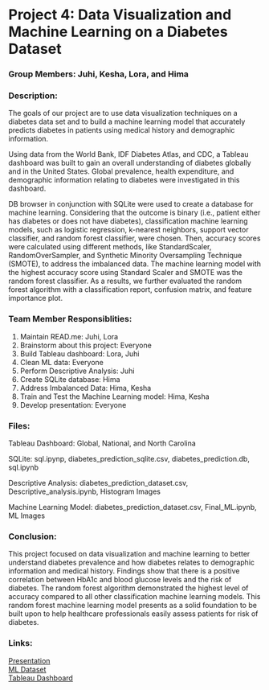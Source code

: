 # Project 4: Data Visualization and Machine Learning on a Diabetes Dataset

### Group Members: Juhi, Kesha, Lora, and Hima

### Description:
The goals of our project are to use data visualization techniques on a diabetes data set and to build a machine learning model that accurately predicts diabetes in patients using medical history and demographic information.

Using data from the World Bank, IDF Diabetes Atlas, and CDC, a Tableau dashboard was built to gain an overall understanding of diabetes globally and in the United States. Global prevalence, health expenditure, and demographic information relating to diabetes were investigated in this dashboard. 

DB browser in conjunction with SQLite were used to create a database for machine learning. Considering that the outcome is binary (i.e., patient either has diabetes or does not have diabetes), classification machine learning models, such as logistic regression, k-nearest neighbors, support vector classifier, and random forest classifier, were chosen. Then, accuracy scores were calculated using different methods, like StandardScaler, RandomOverSampler, and Synthetic Minority Oversampling Technique (SMOTE), to address the imbalanced data. The machine learning model with the highest accuracy score using Standard Scaler and SMOTE was the random forest classifier. As a results, we further evaluated the random forest algorithm with a classification report, confusion matrix, and feature importance plot.

### Team Member Responsiblities: 
1. Maintain READ.me: Juhi, Lora
2. Brainstorm about this project: Everyone
3. Build Tableau dashboard: Lora, Juhi
4. Clean ML data: Everyone
5. Perform Descriptive Analysis: Juhi
6. Create SQLite database: Hima
7. Address Imbalanced Data: Hima, Kesha
8. Train and Test the Machine Learning model: Hima, Kesha
9. Develop presentation: Everyone

### Files:
Tableau Dashboard: Global, National, and North Carolina

SQLite: sql.ipynp, diabetes_prediction_sqlite.csv, diabetes_prediction.db, sql.ipynb

Descriptive Analysis: diabetes_prediction_dataset.csv, Descriptive_analysis.ipynb, Histogram Images

Machine Learning Model: diabetes_prediction_dataset.csv, Final_ML.ipynb, ML Images

### Conclusion:
This project focused on data visualization and machine learning to better understand diabetes prevalence and how diabetes relates to demographic information and medical history. Findings show that there is a positive correlation between HbA1c and blood glucose levels and the risk of diabetes. The random forest algorithm demonstrated the highest level of accuracy compared to all other classification machine learning models. This random forest machine learning model presents as a solid foundation to be built upon to help healthcare professionals easily assess patients for risk of diabetes. 

### Links:
[Presentation](https://docs.google.com/presentation/d/1Fwp0ApqPC1A-W60X4_651ZGxSt-mDuQlyu1uq_cue68/edit?usp=sharing) 
<br> [ML Dataset](https://www.kaggle.com/datasets/iammustafatz/diabetes-prediction-dataset) 
<br>[Tableau Dashboard](https://public.tableau.com/shared/NTWG8GRDJ?:display_count=n&:origin=viz_share_link)
